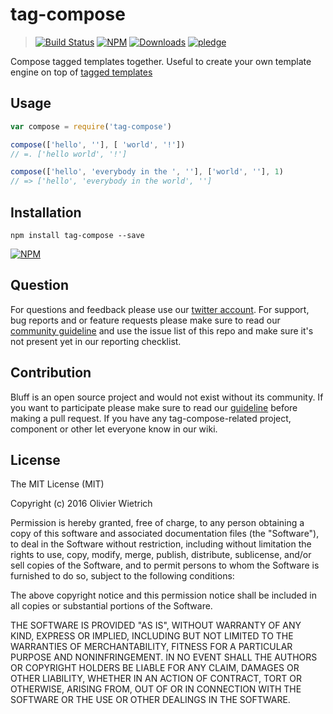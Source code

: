 # tag-compose
  > [![Build Status](https://travis-ci.org/bredele/tag-compose.svg?branch=master)](https://travis-ci.org/bredele/tag-compose)
  [![NPM](https://img.shields.io/npm/v/tag-compose.svg)](https://www.npmjs.com/package/tag-compose)
  [![Downloads](https://img.shields.io/npm/dm/tag-compose.svg)](http://npm-stat.com/charts.html?package=tag-compose)
  [![pledge](https://bredele.github.io/contributing-guide/community-pledge.svg)](https://github.com/bredele/contributing-guide/blob/master/guidelines.md)

Compose tagged templates together. Useful to create your own template engine on top of [tagged templates](https://developer.mozilla.org/en-US/docs/Web/JavaScript/Reference/Template_literals)

## Usage

```js
var compose = require('tag-compose')

compose(['hello', ''], [ 'world', '!'])
// =. ['hello world', '!']

compose(['hello', 'everybody in the ', ''], ['world', ''], 1)
// => ['hello', 'everybody in the world', '']
```


## Installation

```shell
npm install tag-compose --save
```

[![NPM](https://nodei.co/npm/tag-compose.png)](https://nodei.co/npm/tag-compose/)


## Question

For questions and feedback please use our [twitter account](https://twitter.com/bredeleca). For support, bug reports and or feature requests please make sure to read our
<a href="https://github.com/bredele/contributing-guide/blob/master/guidelines.md" target="_blank">community guideline</a> and use the issue list of this repo and make sure it's not present yet in our reporting checklist.

## Contribution

Bluff is an open source project and would not exist without its community. If you want to participate please make sure to read our <a href="https://github.com/bredele/contributing-guide/blob/master/guidelines.md" target="_blank">guideline</a> before making a pull request. If you have any tag-compose-related project, component or other let everyone know in our wiki.

## License

The MIT License (MIT)

Copyright (c) 2016 Olivier Wietrich

Permission is hereby granted, free of charge, to any person obtaining a copy
of this software and associated documentation files (the "Software"), to deal
in the Software without restriction, including without limitation the rights
to use, copy, modify, merge, publish, distribute, sublicense, and/or sell
copies of the Software, and to permit persons to whom the Software is
furnished to do so, subject to the following conditions:

The above copyright notice and this permission notice shall be included in all
copies or substantial portions of the Software.

THE SOFTWARE IS PROVIDED "AS IS", WITHOUT WARRANTY OF ANY KIND, EXPRESS OR
IMPLIED, INCLUDING BUT NOT LIMITED TO THE WARRANTIES OF MERCHANTABILITY,
FITNESS FOR A PARTICULAR PURPOSE AND NONINFRINGEMENT. IN NO EVENT SHALL THE
AUTHORS OR COPYRIGHT HOLDERS BE LIABLE FOR ANY CLAIM, DAMAGES OR OTHER
LIABILITY, WHETHER IN AN ACTION OF CONTRACT, TORT OR OTHERWISE, ARISING FROM,
OUT OF OR IN CONNECTION WITH THE SOFTWARE OR THE USE OR OTHER DEALINGS IN THE
SOFTWARE.
